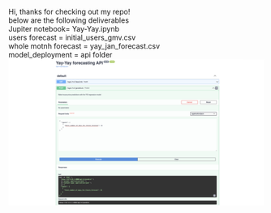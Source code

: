 Hi, thanks for checking out my repo! <br />
below are the following deliverables <br />
Jupiter notebook= Yay-Yay.ipynb <br />
users forecast =  initial_users_gmv.csv <br />
whole motnh forecast = yay_jan_forecast.csv <br />
model_deployment =  api folder <br />
![alt text](https://github.com/warhammer21/Yay-Yay/blob/main/api/Screen%20Shot%202023-07-10%20at%2012.27.52%20AM.png?raw=true "Optional title")
